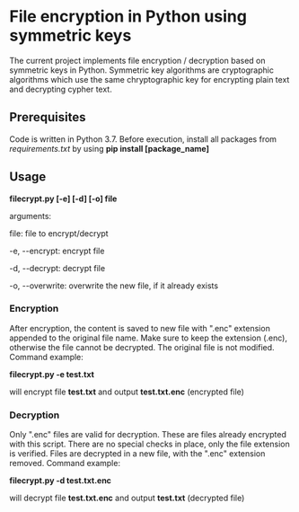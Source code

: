 # File encryption in Python using symmetric keys
The current project implements file encryption / decryption based on symmetric keys in Python. Symmetric key algorithms are cryptographic algorithms which use the same chryptographic key for encrypting plain text and decrypting cypher text. 

## Prerequisites
Code is written in Python 3.7.
Before execution, install all packages from _requirements.txt_ by using **pip install [package_name]**

## Usage
**filecrypt.py [-e] [-d] [-o] file**

arguments:

file: file to encrypt/decrypt

-e, --encrypt:   encrypt file

-d, --decrypt:   decrypt file

-o, --overwrite:  overwrite the new file, if it already exists

### Encryption 
After encryption, the content is saved to new file with ".enc" extension appended to the original file name. Make sure to keep the extension (.enc), otherwise the file cannot be decrypted. The original file is not modified. 
Command example:

**filecrypt.py -e test.txt**

will encrypt file **test.txt** and output **test.txt.enc** (encrypted file)


### Decryption 
Only ".enc" files are valid for decryption. These are files already encrypted with this script. There are no special checks in place, only the file extension is verified. Files are decrypted in a new file, with the ".enc" extension removed.
Command example:

**filecrypt.py -d test.txt.enc**

will decrypt file **test.txt.enc** and output **test.txt** (decrypted file)

